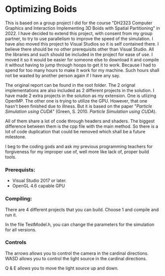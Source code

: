 # Optimizing Boids
This is based on a group project I did for the course "DH2323 Computer Graphics and Interaction Implementing 3D Boids with Spatial Partitioning" in 2022.
I have decided to extend this project, with consent from my group partner, to try to use parallelism to improve the speed of the simulation.
I have also moved this project to Visual Studios so it is self contained there.
I believe there should be no other prerequisits other than Visual Studio.
All the libraries and such should be included in the project for ease of use.
I moved it so it would be easier for someone else to download it and compile it without having to jump through hoops to get it to work.
Because I had to spend for too many hours to make it work for my machine.
Such hours shall not be wasted by another person again if I have any say.

The original report can be found in the root folder.
The 2 orignal implementations are also included as 2 different projects in the solution.
I have made 2 extra projects in the solution as my extension.
One is utlizing OpenMP.
The other one is trying to utilize the GPU. However, that one hasn't been finished due to illness.
But it is based on the paper "*Particle Simulation using CUDA*" (Green, S. 2010. *Particle Simulation using CUDA*).

All of them share a lot of code through headers and shaders.
The biggest difference between them is the cpp file with the main method.
So there is a lot of code duplication that could be removed which shall be a future milestone.

I beg to the coding gods and ask my previous programming teachers for forgiveness for my improper use of, well more like lack of, proper build tools.  

### Prerequists:
- Visual Studio 2017 or later.
- OpenGL 4.6 capable GPU

### Compiling:
There are 4 different projects that you can build.
Choose 1 and compile and run it.

In the file TestModel.h, you can change the parameters for the simulation for all versions.

### Controls
The arrows allows you to control the camera in the cardinal directions.
WASD allows you to control the light source in the cardinal directions.

Q & E allows you to move the light source up and down.

